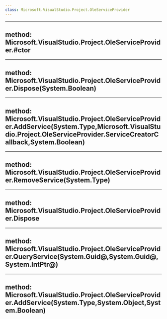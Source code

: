 ```yaml
---
class: Microsoft.VisualStudio.Project.OleServiceProvider
---
```


---
method: Microsoft.VisualStudio.Project.OleServiceProvider.#ctor
---

---
method: Microsoft.VisualStudio.Project.OleServiceProvider.Dispose(System.Boolean)
---

---
method: Microsoft.VisualStudio.Project.OleServiceProvider.AddService(System.Type,Microsoft.VisualStudio.Project.OleServiceProvider.ServiceCreatorCallback,System.Boolean)
---

---
method: Microsoft.VisualStudio.Project.OleServiceProvider.RemoveService(System.Type)
---

---
method: Microsoft.VisualStudio.Project.OleServiceProvider.Dispose
---

---
method: Microsoft.VisualStudio.Project.OleServiceProvider.QueryService(System.Guid@,System.Guid@,System.IntPtr@)
---

---
method: Microsoft.VisualStudio.Project.OleServiceProvider.AddService(System.Type,System.Object,System.Boolean)
---

